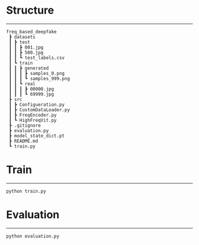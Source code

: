 # Structure
----
```
freq_based_deepfake
 ┣ datasets
 ┃ ┣ test
 ┃ ┃ ┣ 001.jpg
 ┃ ┃ ┣ 500.jpg
 ┃ ┃ ┗ test_labels.csv
 ┃ ┗ train
 ┃ ┃ ┣ generated
 ┃ ┃ ┃ ┣ samples_0.png
 ┃ ┃ ┃ ┗ samples_999.png
 ┃ ┃ ┗ real
 ┃ ┃ ┃ ┣ 00000.jpg
 ┃ ┃ ┃ ┗ 69999.jpg
 ┣ src
 ┃ ┣ Configueration.py
 ┃ ┣ CustomDataLoader.py
 ┃ ┣ FreqEncoder.py
 ┃ ┗ HighFreqVit.py
 ┣ .gitignore
 ┣ evaluation.py
 ┣ model_state_dict.pt
 ┣ README.md
 ┗ train.py
```

# Train
----
```python train.py```

# Evaluation
----
```python evaluation.py```
